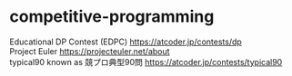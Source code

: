 # competitive-programming
Educational DP Contest (EDPC)
https://atcoder.jp/contests/dp  
Project Euler
https://projecteuler.net/about  
typical90 known as 競プロ典型90問
https://atcoder.jp/contests/typical90
